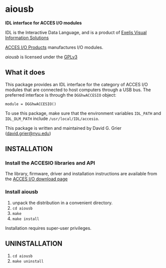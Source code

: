 # aiousb

**IDL interface for ACCES I/O modules**

IDL is the Interactive Data Language, and is a product of
[Exelis Visual Information Solutions](http://www.exelisvis.com)

[ACCES I/O Products](http://accesio.com)
manufactures I/O modules.

*aiousb* is licensed under the
[GPLv3](http://www.gnu.org/licenses/licenses.html#GPL)

## What it does

This package provides an IDL interface for the category
of ACCES I/O modules that are connected to host computers through
a USB bus.
The preferred interface is through the `DGGhwACCESIO`
object:

    module = DGGhwACCESIO()

To use this package, make sure that the environment variables
`IDL_PATH` and `IDL_DLM_PATH` include `/usr/local/IDL/accesio`.

This package is written and maintained by David G. Grier
(david.grier@nyu.edu)

## INSTALLATION

### Install the ACCESIO libraries and API
The library, firmware, driver and installation instructions
 are available from the
[ACCES I/O download page](http://accesio.com/go.cgi?p=../usb/usb-ao16-16a.html)

### Install aiousb

1. unpack the distribution in a convenient directory.
2. `cd aiousb`
3. `make`
4. `make install`

Installation requires super-user privileges.

## UNINSTALLATION

1. `cd aiousb`
2. `make uninstall`
